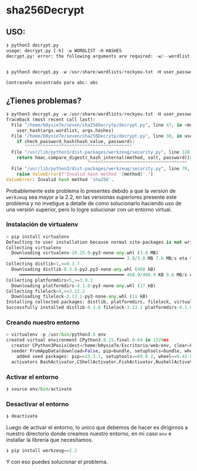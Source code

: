 # sha256Decrypt

## USO:

```python
❯ python3 decrypt.py
usage: decrypt.py [-h] -w WORDLIST -H HASHES
decrypt.py: error: the following arguments are required: -w/--wordlist, -H/--hashes

```

```python

❯ python3 decrypt.py -w /usr/share/wordlists/rockyou.txt -H user_password

Contraseña encontrada para abc: abc

```

## ¿Tienes problemas?

```python
❯ python3 decrypt.py -w /usr/share/wordlists/rockyou.txt -H user_password
Traceback (most recent call last):
  File "/home/b0ysie7e/seven/sha256Decrytp/decrypt.py", line 47, in <module>
    user_hash(args.wordlist, args.hashes)
  File "/home/b0ysie7e/seven/sha256Decrytp/decrypt.py", line 30, in user_hash
    if check_password_hash(hash_value, password):
       ^^^^^^^^^^^^^^^^^^^^^^^^^^^^^^^^^^^^^^^^^
  File "/usr/lib/python3/dist-packages/werkzeug/security.py", line 128, in check_password_hash
    return hmac.compare_digest(_hash_internal(method, salt, password)[0], hashval)
                               ^^^^^^^^^^^^^^^^^^^^^^^^^^^^^^^^^^^^^^
  File "/usr/lib/python3/dist-packages/werkzeug/security.py", line 70, in _hash_internal
    raise ValueError(f"Invalid hash method '{method}'.")
ValueError: Invalid hash method 'sha256'.
```

Probablemente este problema lo presentes debido a que la version de `werkzeug` sea mayor a la 2.2, en las versionas superiores presente este problema y no invetigue a detalle de como solucionarlo haciendo uso de una versión superior, pero lo logre solucionar con un entorno virtual.

### Instalación de virtualenv

```python
> pip install virtualenv
Defaulting to user installation because normal site-packages is not writeable
Collecting virtualenv
  Downloading virtualenv-20.25.0-py3-none-any.whl (3.8 MB)
     ━━━━━━━━━━━━━━━━━━━━━━━━━━━━━━━━━━━━━━━━ 3.8/3.8 MB 7.6 MB/s eta 0:00:00
Collecting distlib<1,>=0.3.7
  Downloading distlib-0.3.8-py2.py3-none-any.whl (468 kB)
     ━━━━━━━━━━━━━━━━━━━━━━━━━━━━━━━━━━━━━━━━ 468.9/468.9 KB 9.6 MB/s eta 0:00:00
Collecting platformdirs<5,>=3.9.1
  Downloading platformdirs-4.1.0-py3-none-any.whl (17 kB)
Collecting filelock<4,>=3.12.2
  Downloading filelock-3.13.1-py3-none-any.whl (11 kB)
Installing collected packages: distlib, platformdirs, filelock, virtualenv
Successfully installed distlib-0.3.8 filelock-3.13.1 platformdirs-4.1.0 virtualenv-20.25.0
```
### Creando nuestro entorno

```python
> virtualenv -p /usr/bin/python3.8 env
created virtual environment CPython3.8.15.final.0-64 in 1529ms
  creator CPython3Posix(dest=/home/b0ysie7e/Escritorio/web/env, clear=False, no_vcs_ignore=False, global=False)
  seeder FromAppData(download=False, pip=bundle, setuptools=bundle, wheel=bundle, via=copy, app_data_dir=/home/b0ysie7e/.local/share/virtualenv)
    added seed packages: pip==23.3.1, setuptools==69.0.2, wheel==0.42.0
  activators BashActivator,CShellActivator,FishActivator,NushellActivator,PowerShellActivator,PythonActivator

```

### Activar el entorno

```python
❯ source env/bin/activate
```

### Desactivar el entorno

```python
❯ deactivate
```

Luego de activar el entorno, lo unico que debemos de hacer es dirigirnos a nuestro directorio donde creamos nuestro entorno, en mi caso `env` e installar la libreria que necesitamos.

```python
❯ pip install werkzeug==2.2
```

Y con eso puedes solucionar el problema.
